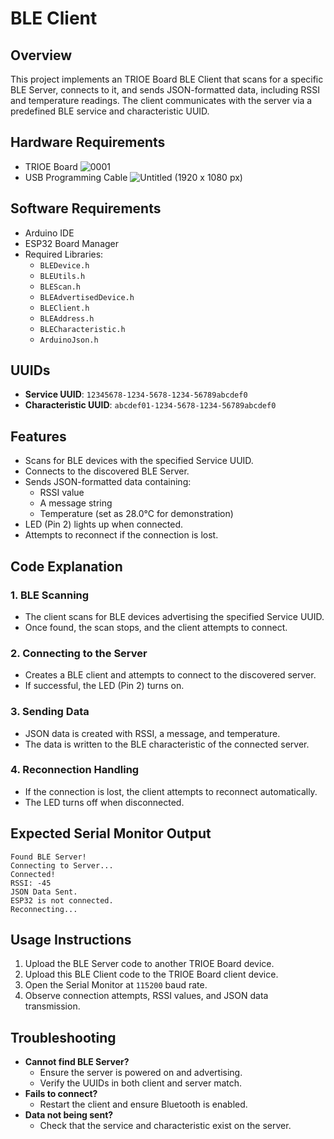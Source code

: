 # BLE Client

## Overview
This project implements an TRIOE Board BLE Client that scans for a specific BLE Server, connects to it, and sends JSON-formatted data, including RSSI and temperature readings. 
The client communicates with the server via a predefined BLE service and characteristic UUID.

## Hardware Requirements
- TRIOE Board
  ![0001](https://github.com/user-attachments/assets/11ea821c-de2b-461b-b674-91809393be7c)
- USB Programming Cable
  ![Untitled (1920 x 1080 px)](https://github.com/user-attachments/assets/2044463f-6aaf-4db5-b7dc-63f54a27385b)

## Software Requirements
- Arduino IDE
- ESP32 Board Manager
- Required Libraries:
  - `BLEDevice.h`
  - `BLEUtils.h`
  - `BLEScan.h`
  - `BLEAdvertisedDevice.h`
  - `BLEClient.h`
  - `BLEAddress.h`
  - `BLECharacteristic.h`
  - `ArduinoJson.h`

## UUIDs
- **Service UUID**: `12345678-1234-5678-1234-56789abcdef0`
- **Characteristic UUID**: `abcdef01-1234-5678-1234-56789abcdef0`

## Features
- Scans for BLE devices with the specified Service UUID.
- Connects to the discovered BLE Server.
- Sends JSON-formatted data containing:
  - RSSI value
  - A message string
  - Temperature (set as 28.0°C for demonstration)
- LED (Pin 2) lights up when connected.
- Attempts to reconnect if the connection is lost.

## Code Explanation
### 1. BLE Scanning
- The client scans for BLE devices advertising the specified Service UUID.
- Once found, the scan stops, and the client attempts to connect.

### 2. Connecting to the Server
- Creates a BLE client and attempts to connect to the discovered server.
- If successful, the LED (Pin 2) turns on.

### 3. Sending Data
- JSON data is created with RSSI, a message, and temperature.
- The data is written to the BLE characteristic of the connected server.

### 4. Reconnection Handling
- If the connection is lost, the client attempts to reconnect automatically.
- The LED turns off when disconnected.

## Expected Serial Monitor Output
```
Found BLE Server!
Connecting to Server...
Connected!
RSSI: -45
JSON Data Sent.
ESP32 is not connected.
Reconnecting...
```

## Usage Instructions
1. Upload the BLE Server code to another TRIOE Board device.
2. Upload this BLE Client code to the TRIOE Board client device.
3. Open the Serial Monitor at `115200` baud rate.
4. Observe connection attempts, RSSI values, and JSON data transmission.

## Troubleshooting
- **Cannot find BLE Server?**
  - Ensure the server is powered on and advertising.
  - Verify the UUIDs in both client and server match.
- **Fails to connect?**
  - Restart the client and ensure Bluetooth is enabled.
- **Data not being sent?**
  - Check that the service and characteristic exist on the server.



